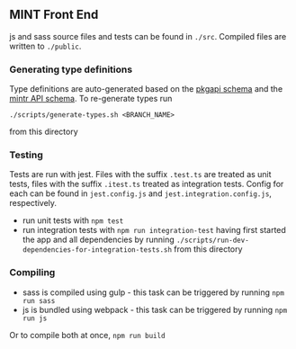 ## MINT Front End
js and sass source files and tests can be found in `./src`. Compiled files are written to `./public`.

### Generating type definitions
Type definitions are auto-generated based on the 
[pkgapi schema](https://github.com/reside-ic/pkgapi/tree/master/inst/schema) and the
[mintr API schema](https://github.com/mrc-ide/mintr/tree/master/inst/schema). To 
re-generate types run 

    ./scripts/generate-types.sh <BRANCH_NAME>

from this directory

### Testing
Tests are run with jest. Files with the suffix `.test.ts` are treated as unit tests, files 
with the suffix `.itest.ts` treated as integration tests. Config for each can be found in 
`jest.config.js` and `jest.integration.config.js`, respectively.
- run unit tests with `npm test` 
- run integration tests with `npm run integration-test` having first started the app and 
all dependencies by running `./scripts/run-dev-dependencies-for-integration-tests.sh` from this
directory

### Compiling
- sass is compiled using gulp - this task can be triggered by running `npm run sass` 
- js is bundled using webpack - this task can be triggered by running `npm run js`

Or to compile both at once, `npm run build`
